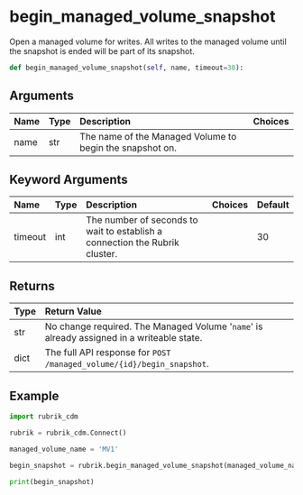 # begin\_managed\_volume\_snapshot

Open a managed volume for writes. All writes to the managed volume until the snapshot is ended will be part of its snapshot.

```python
def begin_managed_volume_snapshot(self, name, timeout=30):
```

## Arguments

| Name | Type | Description | Choices |
| :--- | :--- | :--- | :--- |
| name | str | The name of the Managed Volume to begin the snapshot on. |  |

## Keyword Arguments

| Name | Type | Description | Choices | Default |
| :--- | :--- | :--- | :--- | :--- |
| timeout | int | The number of seconds to wait to establish a connection the Rubrik cluster. |  | 30 |

## Returns

| Type | Return Value |
| :--- | :--- |
| str | No change required. The Managed Volume '`name`' is already assigned in a writeable state. |
| dict | The full API response for `POST /managed_volume/{id}/begin_snapshot`. |

## Example

```python
import rubrik_cdm

rubrik = rubrik_cdm.Connect()

managed_volume_name = 'MV1'

begin_snapshot = rubrik.begin_managed_volume_snapshot(managed_volume_name)

print(begin_snapshot)
```

